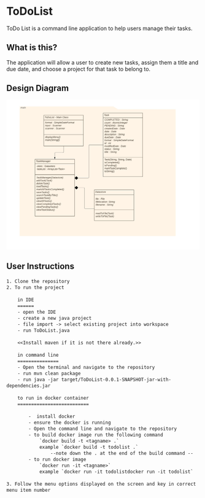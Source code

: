 # ToDoList
ToDo List is a command line application to help users manage their tasks.

## What is this?

The application will allow a user to create new tasks, assign them a title and due date, and choose a project for that task to belong to.

## Design Diagram

![class_diagram](https://github.com/saranyas72/ToDoList/blob/master/docs/ClassDiagram.jpeg)

## User Instructions

	1. Clone the repository
	2. To run the project 
	
		in IDE
		======
		- open the IDE
		- create a new java project
		- file import -> select existing project into workspace
		- run ToDoList.java
	
		<<Install maven if it is not there already.>> 
	
		in command line
		===============
		- Open the terminal and navigate to the repository
		- run mvn clean package 
		- run java -jar target/ToDoList-0.0.1-SNAPSHOT-jar-with-dependencies.jar
		
		to run in docker container
		==========================
		
			-  install docker 
			- ensure the docker is running
			- Open the command line and navigate to the repository
			- to build docker image run the following command 
				`docker build -t <tagname> .`
				example `docker build -t todolist .`
				 	--note down the . at the end of the build command --
			- to run docker image 
				`docker run -it <tagname>`
				example `docker run -it todolistdocker run -it todolist`
			       
	3. Follow the menu options displayed on the screen and key in correct menu item number